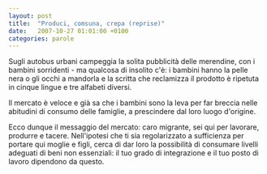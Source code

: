 ```yaml
---
layout: post
title:  "Produci, comsuna, crepa (reprise)"
date:   2007-10-27 01:01:00 +0100
categories: parole
---
```

Sugli autobus urbani campeggia la solita pubblicità delle merendine, con i bambini sorridenti - ma qualcosa di insolito c'è: i bambini hanno la pelle nera o gli occhi a mandorla e la scritta che reclamizza il prodotto è ripetuta in cinque lingue e tre alfabeti diversi.

Il mercato è veloce e già sa che i bambini sono la leva per far breccia nelle abitudini di consumo delle famiglie, a prescindere dal loro luogo d'origine.

Ecco dunque il messaggio del mercato: caro migrante, sei qui per lavorare, produrre e tacere. Nell'ipotesi che ti sia regolarizzato a sufficienza per portare qui moglie e figli, cerca di dar loro la possibilità di consumare livelli adeguati di beni non essenziali: il tuo grado di integrazione e il tuo posto di lavoro dipendono da questo.